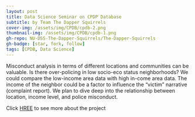 ```yaml
---
layout: post
title: Data Science Seminar on CPDP Database
subtitle: by Team The Dapper Squirrels
cover-img: /assets/img/CPDB/cpdb-2.png
thumbnail-img: /assets/img/CPDB/cpdb-1.png
gh-repo: NU-DSS-The-Dapper-Squirrels/The-Dapper-Squirrels
gh-badge: [star, fork, follow]
tags: [CPDB, Data Science]
---
```


Misconduct analysis in terms of different locations and communities can be valuable. Is there over-policing in low socio-eco status neighborhoods? We could compare the low-income area data with high in-come area data. The income of the neighbor could be a factor to influence the “victim” narrative (complaint report). We plan to dive deep into the relationship between location, income level, and police misconduct.

Click [HREE](https://github.com/NU-DSS-The-Dapper-Squirrels/The-Dapper-Squirrels) to see more about the project
